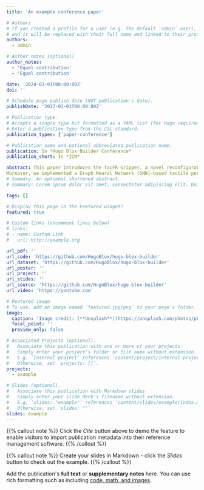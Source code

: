 ```yaml
---
title: 'An example conference paper'

# Authors
# If you created a profile for a user (e.g. the default `admin` user), write the username (folder name) here
# and it will be replaced with their full name and linked to their profile.
authors:
  - admin

# Author notes (optional)
author_notes:
  - 'Equal contribution'
  - 'Equal contribution'

date: '2024-03-01T00:00:00Z'
doi: ''

# Schedule page publish date (NOT publication's date).
publishDate: '2017-01-01T00:00:00Z'

# Publication type.
# Accepts a single type but formatted as a YAML list (for Hugo requirements).
# Enter a publication type from the CSL standard.
publication_types: ['paper-conference']

# Publication name and optional abbreviated publication name.
publication: In *Hugo Blox Builder Conference*
publication_short: In *ICW*

abstract: This paper introduces the TacFR-Gripper, a novel reconfigurable soft robotic gripper inspired by the Fin Ray effect and equipped with tactile skin. The gripper incorporates a four-bar mechanism for accurate finger bending and a reconfigurable design to change the relative positions between the fingers and palm, which can enable precise and adaptable object grasping.  This 5 Degree-of-Freedom (DoF) soft gripper can facilitate dexterous manipulation of objects with diverse shapes and stiffness and is beneficial to the safe and efficient grasping of delicate objects. An array of Force Sensitive Resistor (FSR) sensors is embedded within each robotic fingertip to serve as the tactile skin, enabling the robot to perceive contact information during manipulation. 
Moreover, we implemented a Graph Neural Network (GNN)-based tactile perception approach to enable reliable grasping without accidental slip or excessive force. To verify the effectiveness of the gripper, we provide detailed workspace analysis to evaluate the grasping performance of the gripper and conducted three experiments, including i) assess the grasp success rate across various everyday objects through different configurations, ii) verify the effectiveness of tactile skin with the GNN algorithm in grasping, iii) evaluate the gripper's in-hand manipulation capabilities for object pose control.  The experimental results indicate that the TacFR-Gripper can grasp a wide range of complex-shaped objects with a high success rate and deliver dexterous in-hand manipulation. Additionally, the integration of tactile skin with the GNN algorithm enhances grasp stability by incorporating tactile feedback during manipulations.
# Summary. An optional shortened abstract.
# summary: Lorem ipsum dolor sit amet, consectetur adipiscing elit. Duis posuere tellus ac convallis placerat. Proin tincidunt magna sed ex sollicitudin condimentum.

tags: []

# Display this page in the Featured widget?
featured: true

# Custom links (uncomment lines below)
# links:
# - name: Custom Link
#   url: http://example.org

url_pdf: ''
url_code: 'https://github.com/HugoBlox/hugo-blox-builder'
url_dataset: 'https://github.com/HugoBlox/hugo-blox-builder'
url_poster: ''
url_project: ''
url_slides: ''
url_source: 'https://github.com/HugoBlox/hugo-blox-builder'
url_video: 'https://youtube.com'

# Featured image
# To use, add an image named `featured.jpg/png` to your page's folder.
image:
  caption: 'Image credit: [**Unsplash**](https://unsplash.com/photos/pLCdAaMFLTE)'
  focal_point: ''
  preview_only: false

# Associated Projects (optional).
#   Associate this publication with one or more of your projects.
#   Simply enter your project's folder or file name without extension.
#   E.g. `internal-project` references `content/project/internal-project/index.md`.
#   Otherwise, set `projects: []`.
projects:
  - example

# Slides (optional).
#   Associate this publication with Markdown slides.
#   Simply enter your slide deck's filename without extension.
#   E.g. `slides: "example"` references `content/slides/example/index.md`.
#   Otherwise, set `slides: ""`.
slides: example
---
```


{{% callout note %}}
Click the _Cite_ button above to demo the feature to enable visitors to import publication metadata into their reference management software.
{{% /callout %}}

{{% callout note %}}
Create your slides in Markdown - click the _Slides_ button to check out the example.
{{% /callout %}}

Add the publication's **full text** or **supplementary notes** here. You can use rich formatting such as including [code, math, and images](https://docs.hugoblox.com/content/writing-markdown-latex/).
